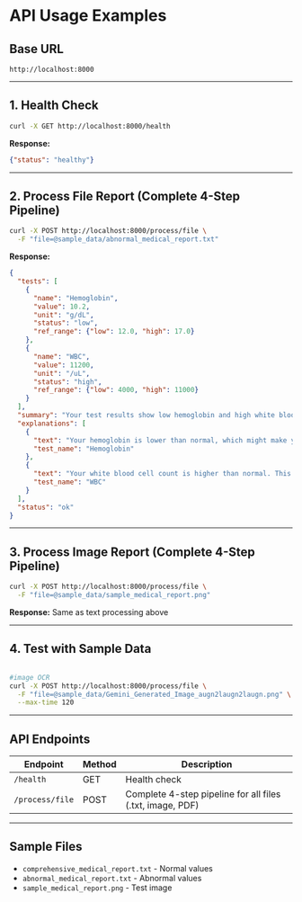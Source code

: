 # API Usage Examples

## Base URL
```
http://localhost:8000
```

---

## 1. Health Check
```bash
curl -X GET http://localhost:8000/health
```
**Response:**
```json
{"status": "healthy"}
```

---

## 2. Process File Report (Complete 4-Step Pipeline)
```bash
curl -X POST http://localhost:8000/process/file \
  -F "file=@sample_data/abnormal_medical_report.txt"
```

**Response:**
```json
{
  "tests": [
    {
      "name": "Hemoglobin",
      "value": 10.2,
      "unit": "g/dL",
      "status": "low",
      "ref_range": {"low": 12.0, "high": 17.0}
    },
    {
      "name": "WBC",
      "value": 11200,
      "unit": "/uL",
      "status": "high",
      "ref_range": {"low": 4000, "high": 11000}
    }
  ],
  "summary": "Your test results show low hemoglobin and high white blood cell count.",
  "explanations": [
    {
      "text": "Your hemoglobin is lower than normal, which might make you feel tired or weak.",
      "test_name": "Hemoglobin"
    },
    {
      "text": "Your white blood cell count is higher than normal. This can happen during infections.",
      "test_name": "WBC"
    }
  ],
  "status": "ok"
}
```

---

## 3. Process Image Report (Complete 4-Step Pipeline)
```bash
curl -X POST http://localhost:8000/process/file \
  -F "file=@sample_data/sample_medical_report.png"
```
**Response:** Same as text processing above

---

## 4. Test with Sample Data
```bash

#image OCR
curl -X POST http://localhost:8000/process/file \
  -F "file=@sample_data/Gemini_Generated_Image_augn2laugn2laugn.png" \
  --max-time 120

```

---

## API Endpoints
| Endpoint | Method | Description |
|----------|--------|-------------|
| `/health` | GET | Health check |
| `/process/file` | POST | Complete 4-step pipeline for all files (.txt, image, PDF) |

---

## Sample Files
- `comprehensive_medical_report.txt` - Normal values
- `abnormal_medical_report.txt` - Abnormal values
- `sample_medical_report.png` - Test image